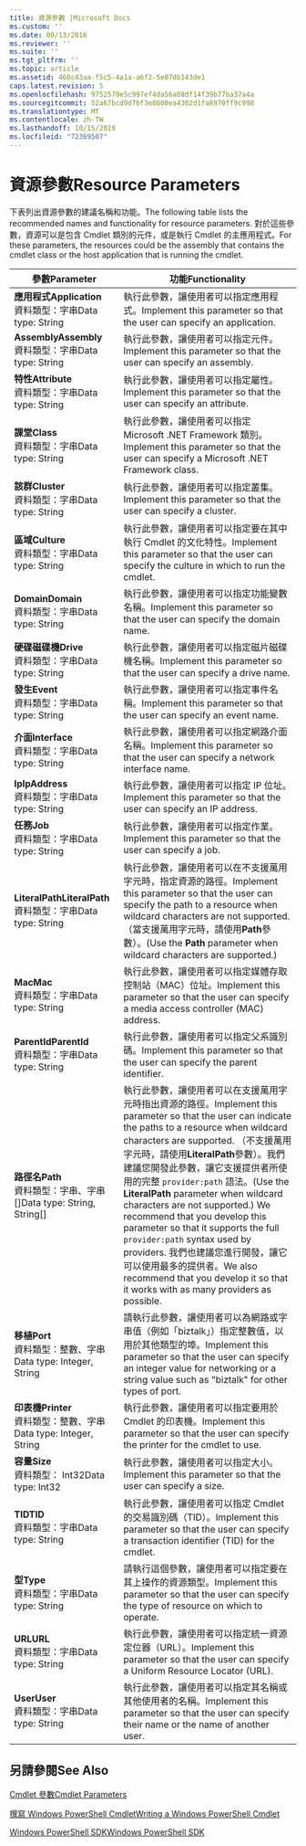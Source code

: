 ```yaml
---
title: 資源參數 |Microsoft Docs
ms.custom: ''
ms.date: 09/13/2016
ms.reviewer: ''
ms.suite: ''
ms.tgt_pltfrm: ''
ms.topic: article
ms.assetid: 460c43aa-f5c5-4a1a-a6f2-5e07db143de1
caps.latest.revision: 5
ms.openlocfilehash: 9752570e5c997ef4da56a08df14f39b77ba37a4a
ms.sourcegitcommit: 52a67bcd9d7bf3e8600ea4302d1fa8970ff9c998
ms.translationtype: MT
ms.contentlocale: zh-TW
ms.lasthandoff: 10/15/2019
ms.locfileid: "72369507"
---
```

# <a name="resource-parameters"></a><span data-ttu-id="adb8c-102">資源參數</span><span class="sxs-lookup"><span data-stu-id="adb8c-102">Resource Parameters</span></span>

<span data-ttu-id="adb8c-103">下表列出資源參數的建議名稱和功能。</span><span class="sxs-lookup"><span data-stu-id="adb8c-103">The following table lists the recommended names and functionality for resource parameters.</span></span> <span data-ttu-id="adb8c-104">對於這些參數，資源可以是包含 Cmdlet 類別的元件，或是執行 Cmdlet 的主應用程式。</span><span class="sxs-lookup"><span data-stu-id="adb8c-104">For these parameters, the resources could be the assembly that contains the cmdlet class or the host application that is running the cmdlet.</span></span>

|<span data-ttu-id="adb8c-105">參數</span><span class="sxs-lookup"><span data-stu-id="adb8c-105">Parameter</span></span>|<span data-ttu-id="adb8c-106">功能</span><span class="sxs-lookup"><span data-stu-id="adb8c-106">Functionality</span></span>|
|---|---|
|<span data-ttu-id="adb8c-107">**應用程式**</span><span class="sxs-lookup"><span data-stu-id="adb8c-107">**Application**</span></span><br><span data-ttu-id="adb8c-108">資料類型：字串</span><span class="sxs-lookup"><span data-stu-id="adb8c-108">Data type: String</span></span>|<span data-ttu-id="adb8c-109">執行此參數，讓使用者可以指定應用程式。</span><span class="sxs-lookup"><span data-stu-id="adb8c-109">Implement this parameter so that the user can specify an application.</span></span>|
|<span data-ttu-id="adb8c-110">**Assembly**</span><span class="sxs-lookup"><span data-stu-id="adb8c-110">**Assembly**</span></span><br><span data-ttu-id="adb8c-111">資料類型：字串</span><span class="sxs-lookup"><span data-stu-id="adb8c-111">Data type: String</span></span>|<span data-ttu-id="adb8c-112">執行此參數，讓使用者可以指定元件。</span><span class="sxs-lookup"><span data-stu-id="adb8c-112">Implement this parameter so that the user can specify an assembly.</span></span>|
|<span data-ttu-id="adb8c-113">**特性**</span><span class="sxs-lookup"><span data-stu-id="adb8c-113">**Attribute**</span></span><br><span data-ttu-id="adb8c-114">資料類型：字串</span><span class="sxs-lookup"><span data-stu-id="adb8c-114">Data type: String</span></span>|<span data-ttu-id="adb8c-115">執行此參數，讓使用者可以指定屬性。</span><span class="sxs-lookup"><span data-stu-id="adb8c-115">Implement this parameter so that the user can specify an attribute.</span></span>|
|<span data-ttu-id="adb8c-116">**課堂**</span><span class="sxs-lookup"><span data-stu-id="adb8c-116">**Class**</span></span><br><span data-ttu-id="adb8c-117">資料類型：字串</span><span class="sxs-lookup"><span data-stu-id="adb8c-117">Data type: String</span></span>|<span data-ttu-id="adb8c-118">執行此參數，讓使用者可以指定 Microsoft .NET Framework 類別。</span><span class="sxs-lookup"><span data-stu-id="adb8c-118">Implement this parameter so that the user can specify a Microsoft .NET Framework class.</span></span>|
|<span data-ttu-id="adb8c-119">**該群**</span><span class="sxs-lookup"><span data-stu-id="adb8c-119">**Cluster**</span></span><br><span data-ttu-id="adb8c-120">資料類型：字串</span><span class="sxs-lookup"><span data-stu-id="adb8c-120">Data type: String</span></span>|<span data-ttu-id="adb8c-121">執行此參數，讓使用者可以指定叢集。</span><span class="sxs-lookup"><span data-stu-id="adb8c-121">Implement this parameter so that the user can specify a cluster.</span></span>|
|<span data-ttu-id="adb8c-122">**區域**</span><span class="sxs-lookup"><span data-stu-id="adb8c-122">**Culture**</span></span><br><span data-ttu-id="adb8c-123">資料類型：字串</span><span class="sxs-lookup"><span data-stu-id="adb8c-123">Data type: String</span></span>|<span data-ttu-id="adb8c-124">執行此參數，讓使用者可以指定要在其中執行 Cmdlet 的文化特性。</span><span class="sxs-lookup"><span data-stu-id="adb8c-124">Implement this parameter so that the user can specify the culture in which to run the cmdlet.</span></span>|
|<span data-ttu-id="adb8c-125">**Domain**</span><span class="sxs-lookup"><span data-stu-id="adb8c-125">**Domain**</span></span><br><span data-ttu-id="adb8c-126">資料類型：字串</span><span class="sxs-lookup"><span data-stu-id="adb8c-126">Data type: String</span></span>|<span data-ttu-id="adb8c-127">執行此參數，讓使用者可以指定功能變數名稱。</span><span class="sxs-lookup"><span data-stu-id="adb8c-127">Implement this parameter so that the user can specify the domain name.</span></span>|
|<span data-ttu-id="adb8c-128">**硬碟磁碟機**</span><span class="sxs-lookup"><span data-stu-id="adb8c-128">**Drive**</span></span><br><span data-ttu-id="adb8c-129">資料類型：字串</span><span class="sxs-lookup"><span data-stu-id="adb8c-129">Data type: String</span></span>|<span data-ttu-id="adb8c-130">執行此參數，讓使用者可以指定磁片磁碟機名稱。</span><span class="sxs-lookup"><span data-stu-id="adb8c-130">Implement this parameter so that the user can specify a drive name.</span></span>|
|<span data-ttu-id="adb8c-131">**發生**</span><span class="sxs-lookup"><span data-stu-id="adb8c-131">**Event**</span></span><br><span data-ttu-id="adb8c-132">資料類型：字串</span><span class="sxs-lookup"><span data-stu-id="adb8c-132">Data type: String</span></span>|<span data-ttu-id="adb8c-133">執行此參數，讓使用者可以指定事件名稱。</span><span class="sxs-lookup"><span data-stu-id="adb8c-133">Implement this parameter so that the user can specify an event name.</span></span>|
|<span data-ttu-id="adb8c-134">**介面**</span><span class="sxs-lookup"><span data-stu-id="adb8c-134">**Interface**</span></span><br><span data-ttu-id="adb8c-135">資料類型：字串</span><span class="sxs-lookup"><span data-stu-id="adb8c-135">Data type: String</span></span>|<span data-ttu-id="adb8c-136">執行此參數，讓使用者可以指定網路介面名稱。</span><span class="sxs-lookup"><span data-stu-id="adb8c-136">Implement this parameter so that the user can specify a network interface name.</span></span>|
|<span data-ttu-id="adb8c-137">**Ip**</span><span class="sxs-lookup"><span data-stu-id="adb8c-137">**IpAddress**</span></span><br><span data-ttu-id="adb8c-138">資料類型：字串</span><span class="sxs-lookup"><span data-stu-id="adb8c-138">Data type: String</span></span>|<span data-ttu-id="adb8c-139">執行此參數，讓使用者可以指定 IP 位址。</span><span class="sxs-lookup"><span data-stu-id="adb8c-139">Implement this parameter so that the user can specify an IP address.</span></span>|
|<span data-ttu-id="adb8c-140">**任務**</span><span class="sxs-lookup"><span data-stu-id="adb8c-140">**Job**</span></span><br><span data-ttu-id="adb8c-141">資料類型：字串</span><span class="sxs-lookup"><span data-stu-id="adb8c-141">Data type: String</span></span>|<span data-ttu-id="adb8c-142">執行此參數，讓使用者可以指定作業。</span><span class="sxs-lookup"><span data-stu-id="adb8c-142">Implement this parameter so that the user can specify a job.</span></span>|
|<span data-ttu-id="adb8c-143">**LiteralPath**</span><span class="sxs-lookup"><span data-stu-id="adb8c-143">**LiteralPath**</span></span><br><span data-ttu-id="adb8c-144">資料類型：字串</span><span class="sxs-lookup"><span data-stu-id="adb8c-144">Data type: String</span></span>|<span data-ttu-id="adb8c-145">執行此參數，讓使用者可以在不支援萬用字元時，指定資源的路徑。</span><span class="sxs-lookup"><span data-stu-id="adb8c-145">Implement this parameter so that the user can specify the path to a resource when wildcard characters are not supported.</span></span> <span data-ttu-id="adb8c-146">（當支援萬用字元時，請使用**Path**參數）。</span><span class="sxs-lookup"><span data-stu-id="adb8c-146">(Use the **Path** parameter when wildcard characters are supported.)</span></span>|
|<span data-ttu-id="adb8c-147">**Mac**</span><span class="sxs-lookup"><span data-stu-id="adb8c-147">**Mac**</span></span><br><span data-ttu-id="adb8c-148">資料類型：字串</span><span class="sxs-lookup"><span data-stu-id="adb8c-148">Data type: String</span></span>|<span data-ttu-id="adb8c-149">執行此參數，讓使用者可以指定媒體存取控制站（MAC）位址。</span><span class="sxs-lookup"><span data-stu-id="adb8c-149">Implement this parameter so that the user can specify a media access controller (MAC) address.</span></span>|
|<span data-ttu-id="adb8c-150">**ParentId**</span><span class="sxs-lookup"><span data-stu-id="adb8c-150">**ParentId**</span></span><br><span data-ttu-id="adb8c-151">資料類型：字串</span><span class="sxs-lookup"><span data-stu-id="adb8c-151">Data type: String</span></span>|<span data-ttu-id="adb8c-152">執行此參數，讓使用者可以指定父系識別碼。</span><span class="sxs-lookup"><span data-stu-id="adb8c-152">Implement this parameter so that the user can specify the parent identifier.</span></span>|
|<span data-ttu-id="adb8c-153">**路徑名**</span><span class="sxs-lookup"><span data-stu-id="adb8c-153">**Path**</span></span><br><span data-ttu-id="adb8c-154">資料類型：字串、字串 []</span><span class="sxs-lookup"><span data-stu-id="adb8c-154">Data type: String, String[]</span></span>|<span data-ttu-id="adb8c-155">執行此參數，讓使用者可以在支援萬用字元時指出資源的路徑。</span><span class="sxs-lookup"><span data-stu-id="adb8c-155">Implement this parameter so that the user can indicate the paths to a resource when wildcard characters are supported.</span></span> <span data-ttu-id="adb8c-156">（不支援萬用字元時，請使用**LiteralPath**參數）。我們建議您開發此參數，讓它支援提供者所使用的完整 `provider:path` 語法。</span><span class="sxs-lookup"><span data-stu-id="adb8c-156">(Use the **LiteralPath** parameter when wildcard characters are not supported.) We recommend that you develop this parameter so that it supports the full `provider:path` syntax used by providers.</span></span> <span data-ttu-id="adb8c-157">我們也建議您進行開發，讓它可以使用最多的提供者。</span><span class="sxs-lookup"><span data-stu-id="adb8c-157">We also recommend that you develop it so that it works with as many providers as possible.</span></span>|
|<span data-ttu-id="adb8c-158">**移植**</span><span class="sxs-lookup"><span data-stu-id="adb8c-158">**Port**</span></span><br><span data-ttu-id="adb8c-159">資料類型：整數、字串</span><span class="sxs-lookup"><span data-stu-id="adb8c-159">Data type: Integer, String</span></span>|<span data-ttu-id="adb8c-160">請執行此參數，讓使用者可以為網路或字串值（例如「biztalk」）指定整數值，以用於其他類型的埠。</span><span class="sxs-lookup"><span data-stu-id="adb8c-160">Implement this parameter so that the user can specify an integer value for networking or a string value such as "biztalk" for other types of port.</span></span>|
|<span data-ttu-id="adb8c-161">**印表機**</span><span class="sxs-lookup"><span data-stu-id="adb8c-161">**Printer**</span></span><br><span data-ttu-id="adb8c-162">資料類型：整數、字串</span><span class="sxs-lookup"><span data-stu-id="adb8c-162">Data type: Integer, String</span></span>|<span data-ttu-id="adb8c-163">執行此參數，讓使用者可以指定要用於 Cmdlet 的印表機。</span><span class="sxs-lookup"><span data-stu-id="adb8c-163">Implement this parameter so that the user can specify the printer for the cmdlet to use.</span></span>|
|<span data-ttu-id="adb8c-164">**容量**</span><span class="sxs-lookup"><span data-stu-id="adb8c-164">**Size**</span></span><br><span data-ttu-id="adb8c-165">資料類型： Int32</span><span class="sxs-lookup"><span data-stu-id="adb8c-165">Data type: Int32</span></span>|<span data-ttu-id="adb8c-166">執行此參數，讓使用者可以指定大小。</span><span class="sxs-lookup"><span data-stu-id="adb8c-166">Implement this parameter so that the user can specify a size.</span></span>|
|<span data-ttu-id="adb8c-167">**TID**</span><span class="sxs-lookup"><span data-stu-id="adb8c-167">**TID**</span></span><br><span data-ttu-id="adb8c-168">資料類型：字串</span><span class="sxs-lookup"><span data-stu-id="adb8c-168">Data type: String</span></span>|<span data-ttu-id="adb8c-169">執行此參數，讓使用者可以指定 Cmdlet 的交易識別碼（TID）。</span><span class="sxs-lookup"><span data-stu-id="adb8c-169">Implement this parameter so that the user can specify a transaction identifier (TID) for the cmdlet.</span></span>|
|<span data-ttu-id="adb8c-170">**型**</span><span class="sxs-lookup"><span data-stu-id="adb8c-170">**Type**</span></span><br><span data-ttu-id="adb8c-171">資料類型：字串</span><span class="sxs-lookup"><span data-stu-id="adb8c-171">Data type: String</span></span>|<span data-ttu-id="adb8c-172">請執行這個參數，讓使用者可以指定要在其上操作的資源類型。</span><span class="sxs-lookup"><span data-stu-id="adb8c-172">Implement this parameter so that the user can specify the type of resource on which to operate.</span></span>|
|<span data-ttu-id="adb8c-173">**URL**</span><span class="sxs-lookup"><span data-stu-id="adb8c-173">**URL**</span></span><br><span data-ttu-id="adb8c-174">資料類型：字串</span><span class="sxs-lookup"><span data-stu-id="adb8c-174">Data type: String</span></span>|<span data-ttu-id="adb8c-175">執行此參數，讓使用者可以指定統一資源定位器（URL）。</span><span class="sxs-lookup"><span data-stu-id="adb8c-175">Implement this parameter so that the user can specify a Uniform Resource Locator (URL).</span></span>|
|<span data-ttu-id="adb8c-176">**User**</span><span class="sxs-lookup"><span data-stu-id="adb8c-176">**User**</span></span><br><span data-ttu-id="adb8c-177">資料類型：字串</span><span class="sxs-lookup"><span data-stu-id="adb8c-177">Data type: String</span></span>|<span data-ttu-id="adb8c-178">執行此參數，讓使用者可以指定其名稱或其他使用者的名稱。</span><span class="sxs-lookup"><span data-stu-id="adb8c-178">Implement this parameter so that the user can specify their name or the name of another user.</span></span>|

## <a name="see-also"></a><span data-ttu-id="adb8c-179">另請參閱</span><span class="sxs-lookup"><span data-stu-id="adb8c-179">See Also</span></span>

[<span data-ttu-id="adb8c-180">Cmdlet 參數</span><span class="sxs-lookup"><span data-stu-id="adb8c-180">Cmdlet Parameters</span></span>](./cmdlet-parameters.md)

[<span data-ttu-id="adb8c-181">撰寫 Windows PowerShell Cmdlet</span><span class="sxs-lookup"><span data-stu-id="adb8c-181">Writing a Windows PowerShell Cmdlet</span></span>](./writing-a-windows-powershell-cmdlet.md)

[<span data-ttu-id="adb8c-182">Windows PowerShell SDK</span><span class="sxs-lookup"><span data-stu-id="adb8c-182">Windows PowerShell SDK</span></span>](../windows-powershell-reference.md)
